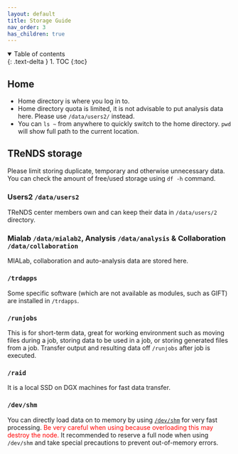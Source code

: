 ```yaml
---
layout: default
title: Storage Guide
nav_order: 3
has_children: true
---
```

<details open markdown="block">
  <summary>
    Table of contents
  </summary>
  {: .text-delta }
1. TOC
{:toc}
</details>

## Home

-   Home directory is where you log in to.
-   Home directory quota is limited, it is not advisable to put analysis
    data here. Please use `/data/users2/`<your directory> instead.
-   You can `ls ~` from anywhere to quickly switch to the home
    directory. `pwd` will show full path to the current location.

## TReNDS storage

Please limit storing duplicate, temporary and otherwise unnecessary
data. You can check the amount of free/used storage using `df -h`
command.

### Users2 `/data/users2`

TReNDS center members own and can keep their data in
`/data/users/2`<campusID> directory.

### Mialab `/data/mialab2`, Analysis `/data/analysis` & Collaboration `/data/collaboration`

MIALab, collaboration and auto-analysis data are stored here.

### `/trdapps`

Some specific software (which are not available as modules, such as
GIFT) are installed in `/trdapps`.

### `/runjobs`

This is for short-term data, great for working environment such as
moving files during a job, storing data to be used in a job, or storing
generated files from a job. Transfer output and resulting data off
`/runjobs` after job is executed.

### `/raid`

It is a local SSD on DGX machines for fast data transfer.

### `/dev/shm`

You can directly load data on to memory by using
[`/dev/shm`](https://www.cyberciti.biz/tips/what-is-devshm-and-its-practical-usage.html)
for very fast processing. <span style="color:#ff0000">Be very careful
when using because overloading this may destroy the node.</span> It
recommended to reserve a full node when using `/dev/shm` and take
special precautions to prevent out-of-memory errors.